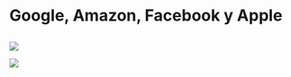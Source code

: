 # Google, Amazon, Facebook y Apple

## 
![](https://www.economist.com/sites/default/files/imagecache/print-cover-full/print-covers/20190323_cna400.jpg)


![](https://www.economist.com/sites/default/files/images/print-edition/20180120_LDD001_0.jpg)
